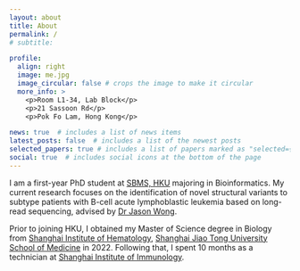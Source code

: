```yaml
---
layout: about
title: About
permalink: /
# subtitle:

profile:
  align: right
  image: me.jpg
  image_circular: false # crops the image to make it circular
  more_info: >
    <p>Room L1-34, Lab Block</p>
    <p>21 Sassoon Rd</p>
    <p>Pok Fo Lam, Hong Kong</p>

news: true  # includes a list of news items
latest_posts: false  # includes a list of the newest posts
selected_papers: true # includes a list of papers marked as "selected={true}"
social: true  # includes social icons at the bottom of the page
---
```

I am a first-year PhD student at [SBMS, HKU](https://www.sbms.hku.hk) majoring in Bioinformatics. My current research focuses on the identification of novel structural variants to subtype patients with B-cell acute lymphoblastic leukemia based on long-read sequencing, advised by [Dr Jason Wong](https://www.sbms.hku.hk/staff/jason-wing-hon-wong).

Prior to joining HKU, I obtained my Master of Science degree in Biology from [Shanghai Institute of Hematology](https://www.nature.com/nature-index/institution-outputs/china/shanghai-institute-of-hematology-at-ruijin-hospital-sjtu/513906bb34d6b65e6a000158), [Shanghai Jiao Tong University School of Medicine](https://www.shsmu.edu.cn/english/) in 2022. Following that, I spent 10 months as a technician at [Shanghai Institute of Immunology](https://www.shsmu.edu.cn/sii/English.htm).
